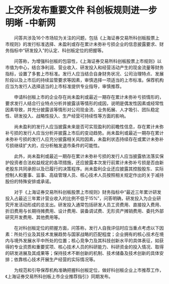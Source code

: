 # 上交所发布重要文件 科创板规则进一步明晰 -中新网

　　问答共涉及16个市场较为关注的问题，包括《上海证券交易所科创板股票上市规则》的发行标准选择、未盈利或存在累计未弥补亏损企业的信息披露要求、财务指标中“研发投入”的认定、科创板定位的把握等。

　　问答称，为增强科创板的包容性，《上海证券交易所科创板股票上市规则》以市值为中心，结合净利润、营业收入、研发投入和经营活动产生的现金流量等财务指标，设置了多套上市标准。发行人应当结合自身财务状况、公司治理特点、发展阶段以及上市后的持续监管要求等因素，审慎选择一项适当的上市标准。保荐机构应当为发行人选择适当的上市标准提供专业指导，审慎推荐。

　　申请科创板上市的企业存在尚未盈利或最近一期存在累计未弥补亏损情形的，要求发行人结合行业特点分析并披露该等情形的成因，说明是偶发性因素或经常性因素导致，并充分披露该等情形对公司现金流、业务拓展、人才吸引、团队稳定性、研发投入、战略性投入、生产经营可持续性等方面的影响。

　　尚未盈利的发行人应当披露未来是否可实现盈利的前瞻性信息，存在累计未弥补亏损的发行人应当分析并披露上市后的变动趋势。尚未盈利或最近一期存在累计未弥补亏损的发行人应充分披露相关风险因素，未盈利状态持续存在或累计未弥补亏损继续扩大的，应分析触发退市条件的可能性。

　　此外，尚未盈利或最近一期存在累计未弥补亏损的发行人应当披露依法落实保护投资者合法权益规定的各项措施，还应披露本次发行前累计未弥补亏损是否由新老股东共同承担以及已履行的决策程序。尚未盈利企业还应披露其控股股东、实际控制人和董事、监事、高级管理人员、核心技术人员按照相关规定作出的关于减持股份的特殊安排或承诺。

　　对于《上海证券交易所科创板股票上市规则》财务指标中“最近三年累计研发投入占最近三年累计营业收入的比例不低于15%”，问答明确，研发投入为企业研究开发活动形成的总支出。研发投入通常包括研发人员工资费用、直接投入费用、折旧费用与长期待摊费用、设计费用、装备调试费、无形资产摊销费用、委托外部研究开发费用、其他费用等。

　　在对科创板定位的把握方面，问答称，发行人自我评估时应当重点考虑以下因素：所处行业及其技术发展趋势与国家战略的匹配程度；企业拥有的核心技术在境内与境外发展水平中所处的位置；核心竞争力及其科技创新水平的具体表征，如获得的专业资质和重要奖项、核心技术人员的科研能力、科研资金的投入情况、取得的研发进展及其成果等；保持技术不断创新的机制、技术储备及技术创新的具体安排；依靠核心技术开展生产经营的实际情况等。

　　为规范和引导保荐机构准确把握科创板定位，做好科创板企业上市推荐工作，《上海证券交易所科创板上市企业推荐指引》同期发布。
